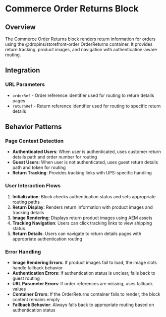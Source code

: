 # Commerce Order Returns Block

## Overview

The Commerce Order Returns block renders return information for orders using the @dropins/storefront-order OrderReturns container. It provides return tracking, product images, and navigation with authentication-aware routing.

## Integration

<!-- ### Block Configuration

No block configuration is read via `readBlockConfig()`. -->

### URL Parameters

- `orderRef` - Order reference identifier used for routing to return details pages
- `returnRef` - Return reference identifier used for routing to specific return details

<!--### Local Storage

No localStorage keys are used by this block.

### Events

#### Event Listeners

No direct event listeners are implemented in this block.

#### Event Emitters

No events are emitted by this block. -->

## Behavior Patterns

### Page Context Detection

- **Authenticated Users**: When user is authenticated, uses customer return details path and order number for routing
- **Guest Users**: When user is not authenticated, uses guest return details path and token for routing
- **Return Tracking**: Provides tracking links with UPS-specific handling

### User Interaction Flows

1. **Initialization**: Block checks authentication status and sets appropriate routing paths
2. **Return Display**: Renders return information with product images and tracking details
3. **Image Rendering**: Displays return product images using AEM assets
4. **Tracking Navigation**: Users can click tracking links to view shipping status
5. **Return Details**: Users can navigate to return details pages with appropriate authentication routing

### Error Handling

- **Image Rendering Errors**: If product images fail to load, the image slots handle fallback behavior
- **Authentication Errors**: If authentication status is unclear, falls back to guest routing
- **URL Parameter Errors**: If order references are missing, uses fallback values
- **Container Errors**: If the OrderReturns container fails to render, the block content remains empty
- **Fallback Behavior**: Always falls back to appropriate routing based on authentication status
